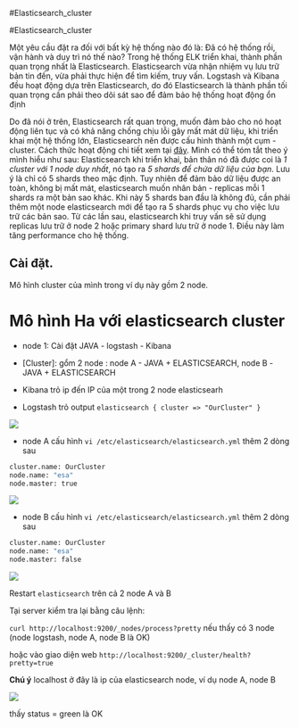 #Elasticsearch_cluster

#Elasticsearch_cluster

Một yêu cầu đặt ra đối với bất kỳ hệ thống nào đó là: Đã có hệ thống rồi, vận hành và duy trì nó thế nào? Trong hệ thống ELK triển khai, thành phần quan trọng nhất là Elasticsearch. Elasticsearch vừa nhận nhiệm vụ lưu trữ bản tin đến, vừa phải thực hiện để tìm kiếm, truy vấn. Logstash và Kibana đều hoạt động dựa trên Elasticsearch, do đó Elasticsearch là thành phần tối quan trọng cần phải theo dõi sát sao để đảm bảo hệ thống hoạt động ổn định

Do đã nói ở trên, Elasticsearch rất quan trọng, muốn đảm bảo cho nó hoạt động liên tục và có khả năng chống chịu lỗi gây mất mát dữ liệu, khi triển khai một hệ thống lớn, Elasticsearch nên được cấu hình thành một cụm - cluster. Cách thức hoạt động chi tiết xem tại [đây](http://stackoverflow.com/questions/15694724/shards-and-replicas-in-elasticsearch). Mình có thể tóm tắt theo ý mình hiểu như sau: Elasticsearch khi triển khai, bản thân nó đã được coi là *1 cluster với 1 node duy nhất*, nó tạo ra *5 shards để chứa dữ liệu của bạn*. Lưu ý là chỉ có 5 shards theo mặc định. Tuy nhiên để đảm bảo dữ liệu được an toàn, không bị mất mát, elasticsearch muốn nhân bản - replicas mỗi 1 shards ra một bản sao khác. Khi này 5 shards ban đầu là không đủ, cần phải thêm một node elasticsearch mới để tạo ra 5 shards phục vụ cho việc lưu trữ các bản sao. Từ các lần sau, elasticsearch khi truy vấn sẽ sử dụng replicas lưu trữ ở node 2 hoặc primary shard lưu trữ ở node 1. Điều này làm tăng performance cho hệ thống.

## Cài đặt.

Mô hình cluster của mình trong ví dụ này gồm 2 node.

# Mô hình Ha với elasticsearch cluster


- node 1: Cài đặt JAVA - logstash - Kibana
- [Cluster]: gổm 2 node : node A - JAVA + ELASTICSEARCH, node B -JAVA + ELASTICSEARCH



- Kibana trỏ ip đến IP của một trong 2 node elasticsearh
- Logstash trỏ output `elasticsearch { cluster => "OurCluster" }`

<img src="http://i.imgur.com/FdBeW0x.png">

- node A cấu hình `vi /etc/elasticsearch/elasticsearch.yml` thêm 2 dòng sau

```sh
cluster.name: OurCluster
node.name: "esa"
node.master: true
```
<img src="http://i.imgur.com/MkJcp1a.png">

- node B cấu hình `vi /etc/elasticsearch/elasticsearch.yml` thêm 2 dòng sau

```sh
cluster.name: OurCluster
node.name: "esa"
node.master: false
```

<img src="http://i.imgur.com/lulKHLE.png">

Restart `elasticsearch` trên cả 2 node A và B

Tại server kiểm tra lại bằng câu lệnh:

`curl http://localhost:9200/_nodes/process?pretty` nếu thấy có 3 node (node logstash, node A, node B là OK)

hoặc vào giao diện web `http://localhost:9200/_cluster/health?pretty=true` 

**Chú ý** localhost ở đây là ip của elasticsearch node, ví dụ node A, node B

<img src="http://i.imgur.com/BMTINIW.png">

thấy status = green là OK
